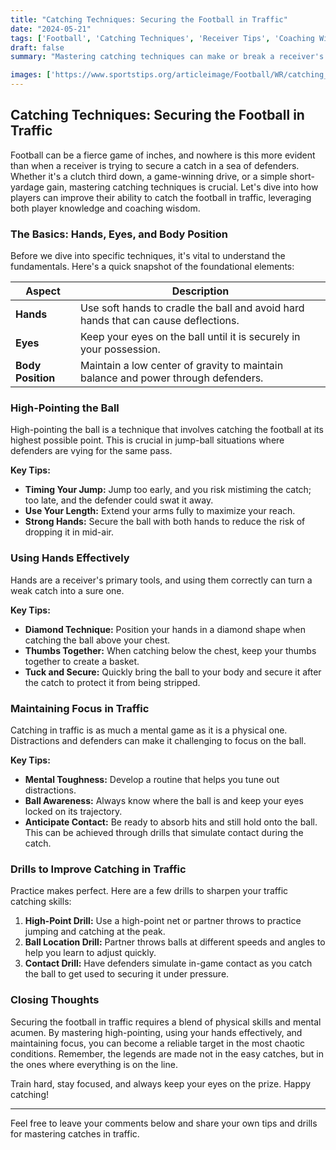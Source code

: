 ```yaml
---
title: "Catching Techniques: Securing the Football in Traffic"
date: "2024-05-21"
tags: ['Football', 'Catching Techniques', 'Receiver Tips', 'Coaching Wisdom', 'Player Knowledge']
draft: false
summary: "Mastering catching techniques can make or break a receiver's career. Learn how to high-point the ball, use your hands effectively, and maintain focus in traffic to ensure victory on the field."

images: ['https://www.sportstips.org/articleimage/Football/WR/catching_techniques_securing_the_football_in_traffic.webp']
---
```


## Catching Techniques: Securing the Football in Traffic

Football can be a fierce game of inches, and nowhere is this more evident than when a receiver is trying to secure a catch in a sea of defenders. Whether it's a clutch third down, a game-winning drive, or a simple short-yardage gain, mastering catching techniques is crucial. Let's dive into how players can improve their ability to catch the football in traffic, leveraging both player knowledge and coaching wisdom.

### The Basics: Hands, Eyes, and Body Position

Before we dive into specific techniques, it's vital to understand the fundamentals. Here's a quick snapshot of the foundational elements:

| **Aspect**       | **Description**                                                                                            |
|------------------|------------------------------------------------------------------------------------------------------------|
| **Hands**        | Use soft hands to cradle the ball and avoid hard hands that can cause deflections.                         |
| **Eyes**         | Keep your eyes on the ball until it is securely in your possession.                                        |
| **Body Position**| Maintain a low center of gravity to maintain balance and power through defenders.                          |

### High-Pointing the Ball

High-pointing the ball is a technique that involves catching the football at its highest possible point. This is crucial in jump-ball situations where defenders are vying for the same pass.

**Key Tips:**

- **Timing Your Jump:** Jump too early, and you risk mistiming the catch; too late, and the defender could swat it away.
- **Use Your Length:** Extend your arms fully to maximize your reach.
- **Strong Hands:** Secure the ball with both hands to reduce the risk of dropping it in mid-air.

### Using Hands Effectively

Hands are a receiver's primary tools, and using them correctly can turn a weak catch into a sure one.

**Key Tips:**

- **Diamond Technique:** Position your hands in a diamond shape when catching the ball above your chest.
- **Thumbs Together:** When catching below the chest, keep your thumbs together to create a basket.
- **Tuck and Secure:** Quickly bring the ball to your body and secure it after the catch to protect it from being stripped.

### Maintaining Focus in Traffic

Catching in traffic is as much a mental game as it is a physical one. Distractions and defenders can make it challenging to focus on the ball.

**Key Tips:**

- **Mental Toughness:** Develop a routine that helps you tune out distractions.
- **Ball Awareness:** Always know where the ball is and keep your eyes locked on its trajectory.
- **Anticipate Contact:** Be ready to absorb hits and still hold onto the ball. This can be achieved through drills that simulate contact during the catch.

### Drills to Improve Catching in Traffic

Practice makes perfect. Here are a few drills to sharpen your traffic catching skills:

1. **High-Point Drill:** Use a high-point net or partner throws to practice jumping and catching at the peak.
2. **Ball Location Drill:** Partner throws balls at different speeds and angles to help you learn to adjust quickly.
3. **Contact Drill:** Have defenders simulate in-game contact as you catch the ball to get used to securing it under pressure.

### Closing Thoughts

Securing the football in traffic requires a blend of physical skills and mental acumen. By mastering high-pointing, using your hands effectively, and maintaining focus, you can become a reliable target in the most chaotic conditions. Remember, the legends are made not in the easy catches, but in the ones where everything is on the line.

Train hard, stay focused, and always keep your eyes on the prize. Happy catching!

---

Feel free to leave your comments below and share your own tips and drills for mastering catches in traffic.
```
